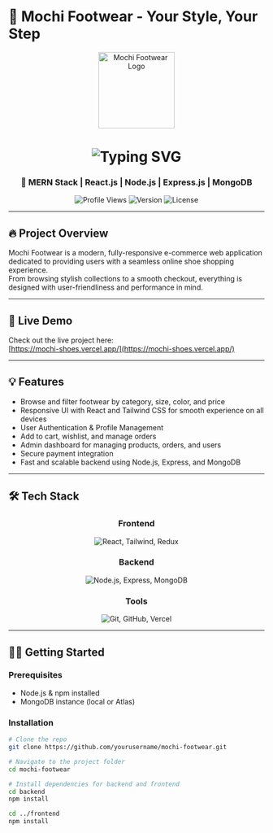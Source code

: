 # 👟 Mochi Footwear - Your Style, Your Step

<div align="center">
  <img src="https://mochi-shoes.vercel.app/static/media/logo.12345abc.svg" alt="Mochi Footwear Logo" width="150" />
</div>

<h1 align="center">
  <img src="https://readme-typing-svg.herokuapp.com?font=Fira+Code&size=28&pause=1000&color=FF5733&center=true&vCenter=true&width=600&lines=Welcome+to+Mochi+Footwear;The+Ultimate+E-commerce+Experience;Built+with+MERN+Stack" alt="Typing SVG" />
</h1>

<h3 align="center">
  🛒 MERN Stack | React.js | Node.js | Express.js | MongoDB
</h3>

<div align="center">
  <img src="https://komarev.com/ghpvc/?username=mochi-footwear&label=Visitors&color=brightgreen&style=for-the-badge" alt="Profile Views" />
  <img src="https://img.shields.io/badge/Version-1.0.0-orange?style=for-the-badge" alt="Version" />
  <img src="https://img.shields.io/badge/License-MIT-blue?style=for-the-badge" alt="License" />
</div>

---

## 🔥 Project Overview

Mochi Footwear is a modern, fully-responsive e-commerce web application dedicated to providing users with a seamless online shoe shopping experience.  
From browsing stylish collections to a smooth checkout, everything is designed with user-friendliness and performance in mind.

---

## 🚀 Live Demo

Check out the live project here:  
[https://mochi-shoes.vercel.app/](https://mochi-shoes.vercel.app/)

---

## 💡 Features

- Browse and filter footwear by category, size, color, and price  
- Responsive UI with React and Tailwind CSS for smooth experience on all devices  
- User Authentication & Profile Management  
- Add to cart, wishlist, and manage orders  
- Admin dashboard for managing products, orders, and users  
- Secure payment integration  
- Fast and scalable backend using Node.js, Express, and MongoDB  

---

## 🛠️ Tech Stack

<div align="center">

### Frontend  
<img src="https://skillicons.dev/icons?i=react,tailwind,redux" alt="React, Tailwind, Redux" />

### Backend  
<img src="https://skillicons.dev/icons?i=nodejs,express,mongodb" alt="Node.js, Express, MongoDB" />

### Tools  
<img src="https://skillicons.dev/icons?i=git,github,vercel" alt="Git, GitHub, Vercel" />

</div>

---

## 🧑‍💻 Getting Started

### Prerequisites

- Node.js & npm installed
- MongoDB instance (local or Atlas)

### Installation

```bash
# Clone the repo
git clone https://github.com/yourusername/mochi-footwear.git

# Navigate to the project folder
cd mochi-footwear

# Install dependencies for backend and frontend
cd backend
npm install

cd ../frontend
npm install
